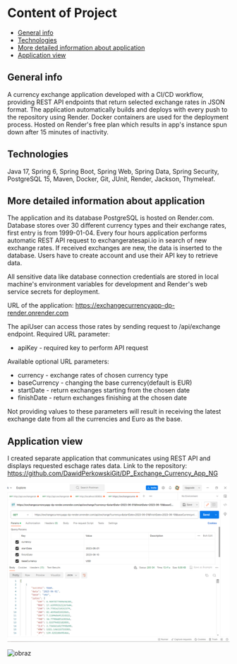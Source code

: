# Content of Project
* [General info](#general-info)
* [Technologies](#technologies)
* [More detailed information about application](#more-detailed-information-about-application)
* [Application view](#application-view)
## General info
A currency exchange application developed with a CI/CD workflow, providing REST API endpoints that return selected exchange rates in JSON format. The application automatically builds and deploys with every push to the repository using Render. Docker containers are used for the deployment process. Hosted on Render's free plan which results in app's instance spun down after 15 minutes of inactivity. 

## Technologies

Java 17, Spring 6, Spring Boot, Spring Web, Spring Data, Spring Security, PostgreSQL 15, Maven, Docker, Git, JUnit, Render, Jackson, Thymeleaf.

## More detailed information about application

The application and its database PostgreSQL is hosted on Render.com. Database stores over 30 different currency types and their exchange rates, first entry is from 1999-01-04. Every four hours application performs automatic REST API request to exchangeratesapi.io in search of new exchange rates. If received exchanges are new, the data is inserted to the database. Users have to create account and use their API key to retrieve data.

All sensitive data like database connection credentials are stored in local machine's environment variables for development and Render's web service secrets for deployment.

URL of the application: https://exchangecurrencyapp-dp-render.onrender.com

The apiUser can access those rates by sending request to /api/exchange endpoint.
Required URL parameter:
 - apiKey - required key to perform API request

Available optional URL parameters:
 - currency - exchange rates of chosen currency type
 - baseCurrency - changing the base currency(default is EUR)
 - startDate - return exchanges starting from the chosen date
 - finishDate - return exchanges finishing at the chosen date

Not providing values to these parameters will result in receiving the latest exchange date from all the currencies and Euro as the base.
## Application view

I created separate application that communicates using REST API and displays requested eschage rates data. Link to the repository: https://github.com/DawidPerkowskiGit/DP_Exchange_Currency_App_NG

![img.png](img.png)

![obraz](https://github.com/DawidPerkowskiGit/ExchangeCurrencyApp_DP/assets/87314459/4db0bdc6-087a-438f-9287-867802ea9b58)

